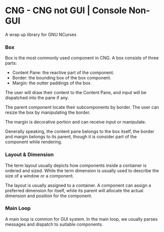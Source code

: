 # CNG - CNG not GUI | Console Non-GUI
A wrap up library for GNU NCurses

### Box
Box is the most commonly used component in CNG.
A box consists of three parts:
- Content Pane: the reactive part of the component.
- Border: the bounding box of the box component.
- Margin: the outter paddings of the box.

The user will draw their content to the Content Pane, and input
will be dispatched into the pane if any.

The parent component locate their subcomponents by border. The user 
can resize the box by manipulating the border.

The margin is decorative portion and can receive input or manipulate.

Generally speaking, the content pane belongs to the box itself, the
border and margin belongs to its parent, though it is consider part
of the component while rendering.

### Layout & Dimension
The term layout usually depicts how components inside a container
is ordered and sized. While the term dimension is usually used to 
describe the size of a window or a component. 

The layout is usually assigned to a container. A component can assign 
a preferred dimension for itself, while its parent will allocate the 
actual dimension and position for the component.

### Main Loop
A main loop is common for GUI system. In the main loop, we usually
parses messages and dispatch to suitable components.
